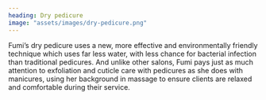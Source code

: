 ```yaml
---
heading: Dry pedicure
image: "assets/images/dry-pedicure.png"
---
```

Fumi’s dry pedicure uses a new, more effective and environmentally friendly technique which uses far less water, with less chance for bacterial infection than traditional pedicures. And unlike other salons, Fumi pays just as much attention to exfoliation and cuticle care with pedicures as she does with manicures, using her background in massage to ensure clients are relaxed and comfortable during their service.

